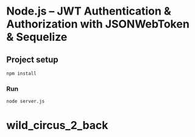 # Node.js – JWT Authentication & Authorization with JSONWebToken & Sequelize

## Project setup
```
npm install
```

### Run
```
node server.js
```
# wild_circus_2_back
